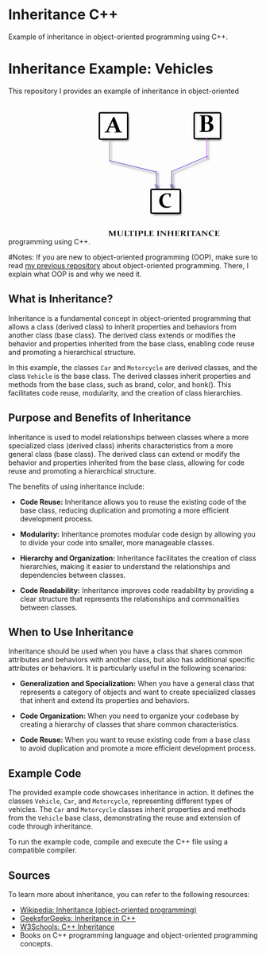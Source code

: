 # Inheritance C++
Example of inheritance in object-oriented programming using C++.

# Inheritance Example: Vehicles
This repository I provides an example of inheritance in object-oriented programming using C++.
![Inheritance Wikipedia](Multiple_Inheritance_Wikipedia.jpg)

#Notes: 
If you are new to object-oriented programming (OOP), make sure to read [my previous repository](https://github.com/AMAN-ARABZADEH/OOP_Cpp) about object-oriented programming. There, I explain what OOP is and why we need it.

## What is Inheritance?

Inheritance is a fundamental concept in object-oriented programming that allows a class (derived class) to inherit properties and behaviors from another class (base class). 
The derived class extends or modifies the behavior and properties inherited from the base class, enabling code reuse and promoting a hierarchical structure.

In this example, the classes `Car` and `Motorcycle` are derived classes, and the class `Vehicle` is the base class. 
The derived classes inherit properties and methods from the base class, such as brand, color, and honk(). 
This facilitates code reuse, modularity, and the creation of class hierarchies.

## Purpose and Benefits of Inheritance

Inheritance is used to model relationships between classes where a more specialized class (derived class) inherits characteristics from a more general class (base class). 
The derived class can extend or modify the behavior and properties inherited from the base class, allowing for code reuse and promoting a hierarchical structure.

The benefits of using inheritance include:

- **Code Reuse:** Inheritance allows you to reuse the existing code of the base class, reducing duplication and promoting a more efficient development process.

- **Modularity:** Inheritance promotes modular code design by allowing you to divide your code into smaller, more manageable classes.

- **Hierarchy and Organization:** Inheritance facilitates the creation of class hierarchies, making it easier to understand the relationships and dependencies between classes.

- **Code Readability:** Inheritance improves code readability by providing a clear structure that represents the relationships and commonalities between classes.

## When to Use Inheritance

Inheritance should be used when you have a class that shares common attributes and behaviors with another class, but also has additional specific attributes or behaviors. 
It is particularly useful in the following scenarios:

- **Generalization and Specialization:** When you have a general class that represents a category of objects and want to create specialized classes that inherit and extend its properties and behaviors.

- **Code Organization:** When you need to organize your codebase by creating a hierarchy of classes that share common characteristics.

- **Code Reuse:** When you want to reuse existing code from a base class to avoid duplication and promote a more efficient development process.

## Example Code

The provided example code showcases inheritance in action. 
It defines the classes `Vehicle`, `Car`, and `Motorcycle`, representing different types of vehicles. The `Car` and `Motorcycle` classes inherit properties and methods from the `Vehicle` base class, demonstrating the reuse and extension of code through inheritance.

To run the example code, compile and execute the C++ file using a compatible compiler.

## Sources

To learn more about inheritance, you can refer to the following resources:

- [Wikipedia: Inheritance (object-oriented programming)](https://en.wikipedia.org/wiki/Inheritance_(object-oriented_programming))
- [GeeksforGeeks: Inheritance in C++](https://www.geeksforgeeks.org/inheritance-in-c/)
- [W3Schools: C++ Inheritance](https://www.w3schools.com/cpp/cpp_inheritance.php)
- Books on C++ programming language and object-oriented programming concepts.


